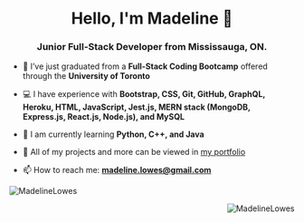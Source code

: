 <h1 align="center">Hello, I'm Madeline 👋</h1>
<h3 align="center">Junior Full-Stack Developer from Mississauga, ON.</h3>

<!-- [![trophy](https://github-profile-trophy.vercel.app/?username=MadelineLowes&theme=onedark)](https://github.com/MadelineLowes/github-profile-trophy) -->

- 🎉 I’ve just graduated from a **Full-Stack Coding Bootcamp** offered through the **University of Toronto**

- 💻 I have experience with **Bootstrap, CSS, Git, GitHub, GraphQL, Heroku, HTML, JavaScript, Jest.js, MERN stack (MongoDB, Express.js, React.js, Node.js), and MySQL**

- 🌱 I am currently learning **Python, C++, and Java**

- 👀 All of my projects and more can be viewed in [my portfolio](https://mads-portfolio.herokuapp.com/)

- 📫 How to reach me: **madeline.lowes@gmail.com**

<p>&nbsp;<img align="left" src="https://github-readme-stats.vercel.app/api?username=MadelineLowes&show_icons=true&locale=en" alt="MadelineLowes" /></p>

<p><img align="right" src="https://github-readme-stats.vercel.app/api/top-langs?username=MadelineLowes&show_icons=true&locale=en&layout=compact" alt="MadelineLowes" /></p> </br>

<!-- <p><img src="https://github-readme-streak-stats.herokuapp.com/?user=MadelineLowes&" alt="MadelineLowes" /></p> -->


<!--
**MadelineLowes/MadelineLowes** is a ✨ _special_ ✨ repository because its `README.md` (this file) appears on your GitHub profile.

Here are some ideas to get you started:

- 🔭 I’m currently working on ...
- 🌱 I’m currently learning ...
- 👯 I’m looking to collaborate on ...
- 🤔 I’m looking for help with ...
- 💬 Ask me about ...
- 💻
- 😄 Pronouns: ...
- ⚡ Fun fact: ...
-->
